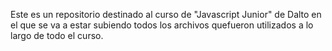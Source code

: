 Este es un repositorio destinado al curso de "Javascript Junior" de Dalto en el que se va a estar subiendo todos los archivos quefueron utilizados a lo largo de todo el curso.
